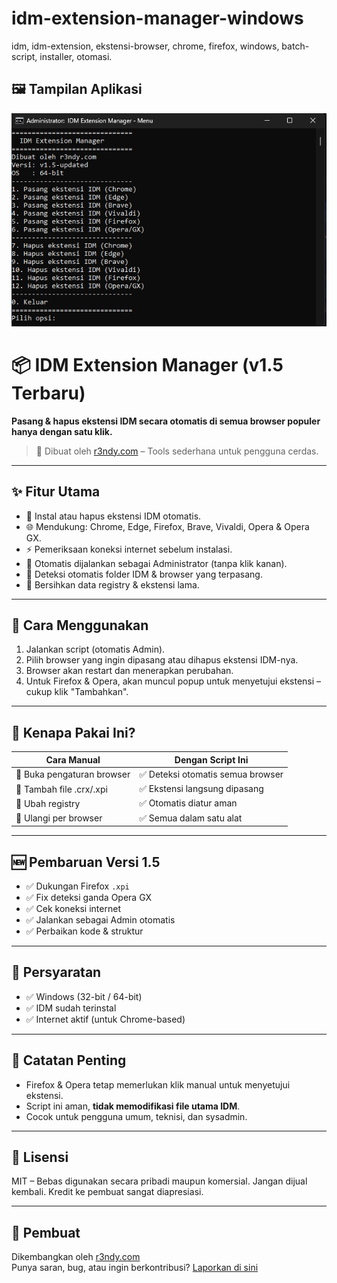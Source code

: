 # idm-extension-manager-windows
idm, idm-extension, ekstensi-browser, chrome, firefox, windows, batch-script, installer, otomasi.

## 🖼 Tampilan Aplikasi

![Menu IDM Extension Manager](https://raw.githubusercontent.com/r3ndycom/idm-extension-manager-windows/main/screenshot-menu.png)

# 📦 IDM Extension Manager (v1.5 Terbaru)

**Pasang & hapus ekstensi IDM secara otomatis di semua browser populer hanya dengan satu klik.**

> 🔧 Dibuat oleh [r3ndy.com](https://r3ndy.com) – Tools sederhana untuk pengguna cerdas.

---

## ✨ Fitur Utama

- 🔄 Instal atau hapus ekstensi IDM otomatis.
- 🌐 Mendukung: Chrome, Edge, Firefox, Brave, Vivaldi, Opera & Opera GX.
- ⚡ Pemeriksaan koneksi internet sebelum instalasi.
- 🔐 Otomatis dijalankan sebagai Administrator (tanpa klik kanan).
- 🧠 Deteksi otomatis folder IDM & browser yang terpasang.
- 🧹 Bersihkan data registry & ekstensi lama.

---

## 🚀 Cara Menggunakan

1. Jalankan script (otomatis Admin).
2. Pilih browser yang ingin dipasang atau dihapus ekstensi IDM-nya.
3. Browser akan restart dan menerapkan perubahan.
4. Untuk Firefox & Opera, akan muncul popup untuk menyetujui ekstensi – cukup klik "Tambahkan".

---

## 📌 Kenapa Pakai Ini?

| Cara Manual                  | Dengan Script Ini            |
|-----------------------------|------------------------------|
| 🔸 Buka pengaturan browser   | ✅ Deteksi otomatis semua browser |
| 🔸 Tambah file .crx/.xpi     | ✅ Ekstensi langsung dipasang   |
| 🔸 Ubah registry             | ✅ Otomatis diatur aman        |
| 🔸 Ulangi per browser        | ✅ Semua dalam satu alat       |

---

## 🆕 Pembaruan Versi 1.5

- ✅ Dukungan Firefox `.xpi`
- ✅ Fix deteksi ganda Opera GX
- ✅ Cek koneksi internet
- ✅ Jalankan sebagai Admin otomatis
- ✅ Perbaikan kode & struktur

---

## 📁 Persyaratan

- ✅ Windows (32-bit / 64-bit)
- ✅ IDM sudah terinstal
- ✅ Internet aktif (untuk Chrome-based)

---

## 📝 Catatan Penting

- Firefox & Opera tetap memerlukan klik manual untuk menyetujui ekstensi.
- Script ini aman, **tidak memodifikasi file utama IDM**.
- Cocok untuk pengguna umum, teknisi, dan sysadmin.

---

## 📄 Lisensi

MIT – Bebas digunakan secara pribadi maupun komersial. Jangan dijual kembali. Kredit ke pembuat sangat diapresiasi.

---

## 👤 Pembuat

Dikembangkan oleh [r3ndy.com](https://r3ndy.com)  
Punya saran, bug, atau ingin berkontribusi? [Laporkan di sini](https://github.com/your-repo/issues)


